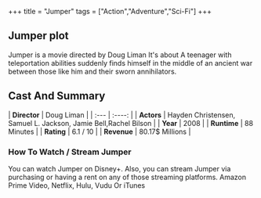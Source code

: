 +++
title = "Jumper"
tags = ["Action","Adventure","Sci-Fi"]
+++
## Jumper plot
Jumper is a movie directed by Doug Liman It's about A teenager with teleportation abilities suddenly finds himself in the middle of an ancient war between those like him and their sworn annihilators.
## Cast And Summary
| **Director**      | Doug Liman |
    | :---        |    :----:   |
    |  **Actors** | Hayden Christensen, Samuel L. Jackson, Jamie Bell,Rachel Bilson |
    | **Year**   | 2008    |
    |  **Runtime** | 88 Minutes |
    |  **Rating** | 6.1 / 10 | 
    |  **Revenue** | 80.17$ Millions |
### How To Watch / Stream Jumper
You can watch Jumper on Disney+.
Also, you can stream Jumper via purchasing or having a rent on any of those streaming platforms.
Amazon Prime Video, Netflix, Hulu, Vudu Or iTunes